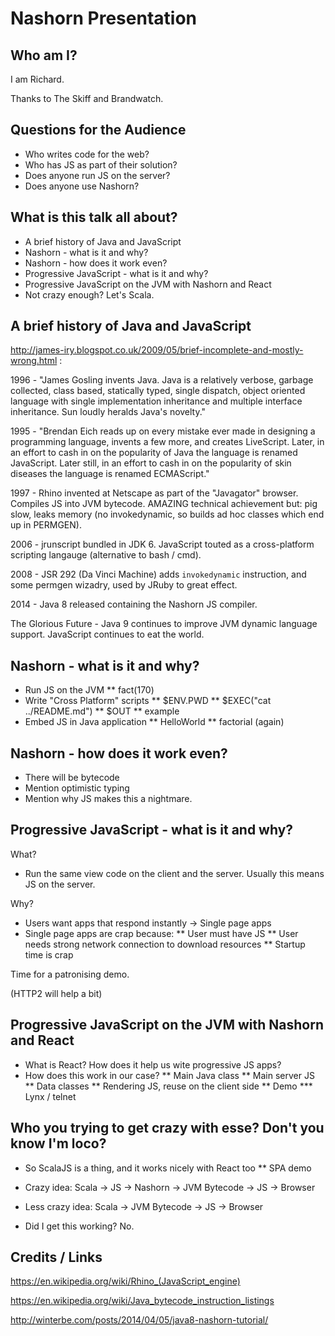 Nashorn Presentation
============================

Who am I?
----------------------------

I am Richard.

Thanks to The Skiff and Brandwatch.

Questions for the Audience
----------------------------

* Who writes code for the web?
* Who has JS as part of their solution?
* Does anyone run JS on the server?
* Does anyone use Nashorn?

What is this talk all about?
----------------------------

* A brief history of Java and JavaScript
* Nashorn - what is it and why?
* Nashorn - how does it work even?
* Progressive JavaScript - what is it and why?
* Progressive JavaScript on the JVM with Nashorn and React
* Not crazy enough? Let's Scala.

A brief history of Java and JavaScript
----------------------------

http://james-iry.blogspot.co.uk/2009/05/brief-incomplete-and-mostly-wrong.html :

1996 - "James Gosling invents Java. Java is a relatively verbose, garbage collected, class based, statically typed, single dispatch, object oriented language with single implementation inheritance and multiple interface inheritance. Sun loudly heralds Java's novelty."

1995 - "Brendan Eich reads up on every mistake ever made in designing a programming language, invents a few more, and creates LiveScript. Later, in an effort to cash in on the popularity of Java the language is renamed JavaScript. Later still, in an effort to cash in on the popularity of skin diseases the language is renamed ECMAScript."

1997 - Rhino invented at Netscape as part of the "Javagator" browser. Compiles JS into JVM bytecode. AMAZING technical achievement but: pig slow, leaks memory (no invokedynamic, so builds ad hoc classes which end up in PERMGEN).

2006 - jrunscript bundled in JDK 6. JavaScript touted as a cross-platform scripting langauge (alternative to bash / cmd).

2008 - JSR 292 (Da Vinci Machine) adds `invokedynamic` instruction, and some permgen wizadry, used by JRuby to great effect.

2014 - Java 8 released containing the Nashorn JS compiler.

The Glorious Future - Java 9 continues to improve JVM dynamic language support. JavaScript continues to eat the world.

Nashorn - what is it and why?
----------------------------

* Run JS on the JVM
** fact(170)
* Write "Cross Platform" scripts
** $ENV.PWD
** $EXEC("cat ../README.md")
** $OUT
** example
* Embed JS in Java application
** HelloWorld
** factorial (again)

Nashorn - how does it work even?
----------------------------

* There will be bytecode
* Mention optimistic typing
* Mention why JS makes this a nightmare.

Progressive JavaScript - what is it and why?
----------------------------

What?

* Run the same view code on the client and the server.
  Usually this means JS on the server.

Why?

* Users want apps that respond instantly -> Single page apps
* Single page apps are crap because:
** User must have JS
** User needs strong network connection to download resources
** Startup time is crap

Time for a patronising demo.

(HTTP2 will help a bit)

Progressive JavaScript on the JVM with Nashorn and React
----------------------------

* What is React? How does it help us wite progressive JS apps?
* How does this work in our case?
** Main Java class
** Main server JS
** Data classes
** Rendering JS, reuse on the client side
** Demo
*** Lynx / telnet

Who you trying to get crazy with esse? Don't you know I'm loco?
----------------------------

* So ScalaJS is a thing, and it works nicely with React too
** SPA demo
* Crazy idea:
	Scala -> JS -> Nashorn -> JVM Bytecode
         \-> JS -> Browser
* Less crazy idea: 
	Scala -> JVM Bytecode
         \-> JS -> Browser

* Did I get this working? No.

Credits / Links
----------------------------

https://en.wikipedia.org/wiki/Rhino_(JavaScript_engine)

https://en.wikipedia.org/wiki/Java_bytecode_instruction_listings

http://winterbe.com/posts/2014/04/05/java8-nashorn-tutorial/